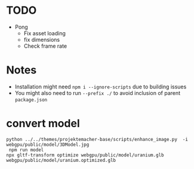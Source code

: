 # TODO

- Pong
  - Fix asset loading
  - fix dimensions
  - Check frame rate

# Notes

- Installation might need `npm i --ignore-scripts` due to building issues
- You might also need to run `--prefix ./` to avoid inclusion of parent `package.json`

# convert model

```
python ../../themes/projektemacher-base/scripts/enhance_image.py  -i webgpu/public/model/3DModel.jpg
 npm run model
npx gltf-transform optimize webgpu/public/model/uranium.glb  webgpu/public/model/uranium.optimized.glb

```
